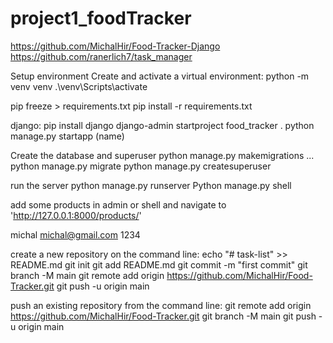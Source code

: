 # project1_foodTracker

<!-- 1. **Create and activate a virtual environment:**
    - python -m venv venv
    - source venv\Scripts\activate
    - pip install -r requirements.txt
2. Create the database and superuser
    - python manage.py migrate
    - python manage.py createsuperuser

4. run the server
    - python manage.py runserver

5. add some products in admin or shell and navigate to 'http://127.0.0.1:8000/products/' -->

<!-- https://github.com/MichalHir/Food-Tracker -->
https://github.com/MichalHir/Food-Tracker-Django
https://github.com/ranerlich7/task_manager

Setup environment
Create and activate a virtual environment:
python -m venv venv
.\venv\Scripts\activate

pip freeze > requirements.txt
pip install -r requirements.txt

django:
pip install django
django-admin startproject food_tracker .
python manage.py startapp (name)

Create the database and superuser
python manage.py makemigrations ...
python manage.py migrate
python manage.py createsuperuser

run the server
python manage.py runserver
Python manage.py shell

add some products in admin or shell and navigate to 'http://127.0.0.1:8000/products/'

michal
michal@gmail.com
1234

create a new repository on the command line:
echo "# task-list" >> README.md
git init
git add README.md
git commit -m "first commit"
git branch -M main
git remote add origin https://github.com/MichalHir/Food-Tracker.git
git push -u origin main

push an existing repository from the command line:
git remote add origin https://github.com/MichalHir/Food-Tracker.git
git branch -M main
git push -u origin main